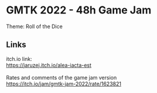 # GMTK 2022 - 48h Game Jam
Theme: Roll of the Dice
## Links
itch.io link:<br>
https://jaruzej.itch.io/alea-iacta-est<br><br>
Rates and comments of the game jam version<br>
https://itch.io/jam/gmtk-jam-2022/rate/1623821
